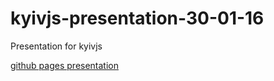 # kyivjs-presentation-30-01-16
Presentation for kyivjs

[github pages presentation](http://rastopyr.github.io/kyivjs-presentation-30-01-16/)
